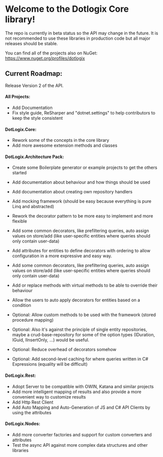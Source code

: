 # Welcome to the Dotlogix Core library!

The repo is currently in beta status so the API may change in the future. It is not recommended to use these libraries in production code but all major releases should be stable.

You can find all of the projects also on NuGet: https://www.nuget.org/profiles/dotlogix


## Current Roadmap:

Release Version 2 of the API.

#### All Projects:
- Add Documentation
- Fix style guide, ReSharper and "dotnet.settings" to help contributors to keep the style consistent

#### DotLogix.Core:
- Rework some of the concepts in the core library
- Add more awesome extension methods and classes

#### DotLogix.Architecture Pack:
- Create some Boilerplate generator or example projects to get the others started
- Add documentation about behaviour and how things should be used
- Add documentation about creating own repository handlers
- Add mocking framework (should be easy because everything is pure Linq and abstracted)
- Rework the decorator pattern to be more easy to implement and more flexible
- Add some common decorators, like prefiltering queries, auto assign values on store/add (like user-specific entities where queries should only contain user-data)
- Add attributes for entities to define decorators with ordering to allow configuration in a more expressive and easy way.
- Add some common decorators, like prefiltering queries, auto assign values on store/add (like user-specific entities where queries should only contain user-data)
- Add or replace methods with virtual methods to be able to override their behaviour
- Allow the users to auto apply decorators for entities based on a condition

- Optional: Allow custom methods to be used with the framework (stored procedure mapping)
- Optional: Also it's against the principle of single entity repositories, maybe a crud-base-repository for some of the option types (IDuration, IGuid, IInsertOnly, ...) would be useful.
- Optional: Reduce overhead of decorators somehow
- Optional: Add second-level caching for where queries written in C# Expressions (equality will be difficult)

#### DotLogix.Rest:
- Adopt Server to be compatible with OWIN, Katana and similar projects
- Add more intelligent mapping of results and also provide a more convenient way to customize results
- Add Http Rest Client
- Add Auto Mapping and Auto-Generation of JS and C# API Clients by using the attributes

#### DotLogix.Nodes:
- Add more converter factories and support for custom converters and attributes
- Test the async API against more complex data structures and other libraries
